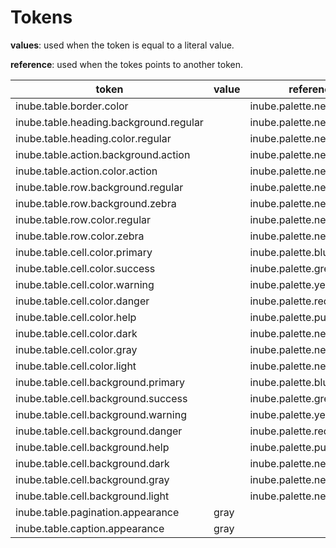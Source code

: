 # Tokens

**values**: used when the token is equal to a literal value.

**reference**: used when the tokes points to another token.

| token                                  | value | reference                  |
| -------------------------------------- | ----- | -------------------------- |
| inube.table.border.color               |       | inube.palette.neutral.n40  |
| inube.table.heading.background.regular |       | inube.palette.neutral.n0   |
| inube.table.heading.color.regular      |       | inube.palette.neutral.n900 |
| inube.table.action.background.action   |       | inube.palette.neutral.n30  |
| inube.table.action.color.action        |       | inube.palette.neutral.n900 |
| inube.table.row.background.regular     |       | inube.palette.neutral.n0   |
| inube.table.row.background.zebra       |       | inube.palette.neutral.n30  |
| inube.table.row.color.regular          |       | inube.palette.neutral.n900 |
| inube.table.row.color.zebra            |       | inube.palette.neutral.n900 |
| inube.table.cell.color.primary         |       | inube.palette.blue.b400    |
| inube.table.cell.color.success         |       | inube.palette.green.g400   |
| inube.table.cell.color.warning         |       | inube.palette.yellow.y400  |
| inube.table.cell.color.danger          |       | inube.palette.red.r400     |
| inube.table.cell.color.help            |       | inube.palette.purple.p400  |
| inube.table.cell.color.dark            |       | inube.palette.neutral.n900 |
| inube.table.cell.color.gray            |       | inube.palette.neutral.n300 |
| inube.table.cell.color.light           |       | inube.palette.neutral.n900 |
| inube.table.cell.background.primary    |       | inube.palette.blue.b50     |
| inube.table.cell.background.success    |       | inube.palette.green.g50    |
| inube.table.cell.background.warning    |       | inube.palette.yellow.y50   |
| inube.table.cell.background.danger     |       | inube.palette.red.r50      |
| inube.table.cell.background.help       |       | inube.palette.purple.p50   |
| inube.table.cell.background.dark       |       | inube.palette.neutral.n30  |
| inube.table.cell.background.gray       |       | inube.palette.neutral.n20  |
| inube.table.cell.background.light      |       | inube.palette.neutral.n0   |
| inube.table.pagination.appearance      | gray  |                            |
| inube.table.caption.appearance         | gray  |                            |
